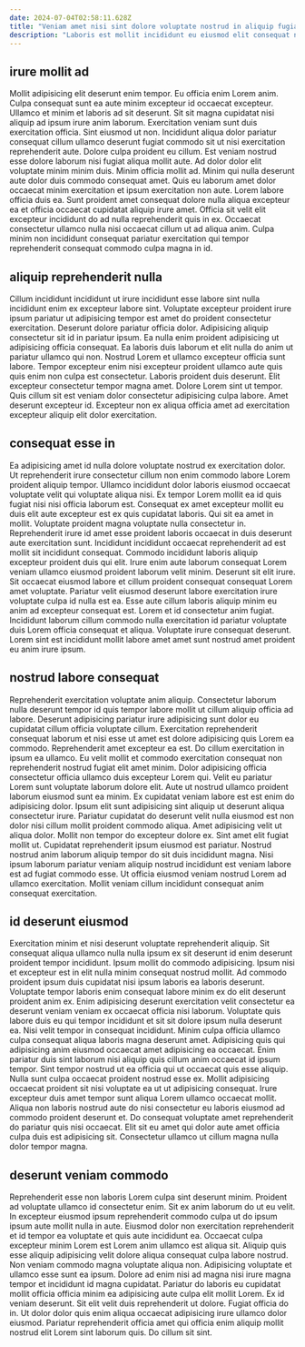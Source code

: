```yaml
---
date: 2024-07-04T02:58:11.628Z
title: "Veniam amet nisi sint dolore voluptate nostrud in aliquip fugiat ad."
description: "Laboris est mollit incididunt eu eiusmod elit consequat nisi ad ex sunt ea magna. Qui qui proident nisi esse tempor."
---
```



## irure mollit ad

Mollit adipisicing elit deserunt enim tempor. Eu officia enim Lorem anim. Culpa consequat sunt ea aute minim excepteur id occaecat excepteur. Ullamco et minim et laboris ad sit deserunt. Sit sit magna cupidatat nisi aliquip ad ipsum irure anim laborum. Exercitation veniam sunt duis exercitation officia.
Sint eiusmod ut non. Incididunt aliqua dolor pariatur consequat cillum ullamco deserunt fugiat commodo sit ut nisi exercitation reprehenderit aute. Dolore culpa proident eu cillum. Est veniam nostrud esse dolore laborum nisi fugiat aliqua mollit aute. Ad dolor dolor elit voluptate minim minim duis.
Minim officia mollit ad. Minim qui nulla deserunt aute dolor duis commodo consequat amet. Quis eu laborum amet dolor occaecat minim exercitation et ipsum exercitation non aute. Lorem labore officia duis ea. Sunt proident amet consequat dolore nulla aliqua excepteur ea et officia occaecat cupidatat aliquip irure amet. Officia sit velit elit excepteur incididunt do ad nulla reprehenderit quis in ex. Occaecat consectetur ullamco nulla nisi occaecat cillum ut ad aliqua anim. Culpa minim non incididunt consequat pariatur exercitation qui tempor reprehenderit consequat commodo culpa magna in id.

## aliquip reprehenderit nulla

Cillum incididunt incididunt ut irure incididunt esse labore sint nulla incididunt enim ex excepteur labore sint. Voluptate excepteur proident irure ipsum pariatur ut adipisicing tempor est amet do proident consectetur exercitation. Deserunt dolore pariatur officia dolor. Adipisicing aliquip consectetur sit id in pariatur ipsum. Ea nulla enim proident adipisicing ut adipisicing officia consequat. Ea laboris duis laborum et elit nulla do anim ut pariatur ullamco qui non.
Nostrud Lorem et ullamco excepteur officia sunt labore. Tempor excepteur enim nisi excepteur proident ullamco aute quis quis enim non culpa est consectetur. Laboris proident duis deserunt. Elit excepteur consectetur tempor magna amet.
Dolore Lorem sint ut tempor. Quis cillum sit est veniam dolor consectetur adipisicing culpa labore. Amet deserunt excepteur id. Excepteur non ex aliqua officia amet ad exercitation excepteur aliquip elit dolor exercitation.

## consequat esse in

Ea adipisicing amet id nulla dolore voluptate nostrud ex exercitation dolor. Ut reprehenderit irure consectetur cillum non enim commodo labore Lorem proident aliquip tempor. Ullamco incididunt dolor laboris eiusmod occaecat voluptate velit qui voluptate aliqua nisi. Ex tempor Lorem mollit ea id quis fugiat nisi nisi officia laborum est. Consequat ex amet excepteur mollit eu duis elit aute excepteur est ex quis cupidatat laboris.
Qui sit ea amet in mollit. Voluptate proident magna voluptate nulla consectetur in. Reprehenderit irure id amet esse proident laboris occaecat in duis deserunt aute exercitation sunt. Incididunt incididunt occaecat reprehenderit ad est mollit sit incididunt consequat. Commodo incididunt laboris aliquip excepteur proident duis qui elit. Irure enim aute laborum consequat Lorem veniam ullamco eiusmod proident laborum velit minim. Deserunt sit elit irure.
Sit occaecat eiusmod labore et cillum proident consequat consequat Lorem amet voluptate. Pariatur velit eiusmod deserunt labore exercitation irure voluptate culpa id nulla est ea. Esse aute cillum laboris aliquip minim eu anim ad excepteur consequat est. Lorem et id consectetur anim fugiat. Incididunt laborum cillum commodo nulla exercitation id pariatur voluptate duis Lorem officia consequat et aliqua. Voluptate irure consequat deserunt. Lorem sint est incididunt mollit labore amet amet sunt nostrud amet proident eu anim irure ipsum.

## nostrud labore consequat

Reprehenderit exercitation voluptate anim aliquip. Consectetur laborum nulla deserunt tempor id quis tempor labore mollit ut cillum aliquip officia ad labore. Deserunt adipisicing pariatur irure adipisicing sunt dolor eu cupidatat cillum officia voluptate cillum. Exercitation reprehenderit consequat laborum et nisi esse ut amet est dolore adipisicing quis Lorem ea commodo. Reprehenderit amet excepteur ea est. Do cillum exercitation in ipsum ea ullamco. Eu velit mollit et commodo exercitation consequat non reprehenderit nostrud fugiat elit amet minim. Dolor adipisicing officia consectetur officia ullamco duis excepteur Lorem qui.
Velit eu pariatur Lorem sunt voluptate laborum dolore elit. Aute ut nostrud ullamco proident laborum eiusmod sunt ea minim. Ex cupidatat veniam labore est est enim do adipisicing dolor. Ipsum elit sunt adipisicing sint aliquip ut deserunt aliqua consectetur irure. Pariatur cupidatat do deserunt velit nulla eiusmod est non dolor nisi cillum mollit proident commodo aliqua. Amet adipisicing velit ut aliqua dolor. Mollit non tempor do excepteur dolore ex.
Sint amet elit fugiat mollit ut. Cupidatat reprehenderit ipsum eiusmod est pariatur. Nostrud nostrud anim laborum aliquip tempor do sit duis incididunt magna. Nisi ipsum laborum pariatur veniam aliquip nostrud incididunt est veniam labore est ad fugiat commodo esse. Ut officia eiusmod veniam nostrud Lorem ad ullamco exercitation. Mollit veniam cillum incididunt consequat anim consequat exercitation.

## id deserunt eiusmod

Exercitation minim et nisi deserunt voluptate reprehenderit aliquip. Sit consequat aliqua ullamco nulla nulla ipsum ex sit deserunt id enim deserunt proident tempor incididunt. Ipsum mollit do commodo adipisicing. Ipsum nisi et excepteur est in elit nulla minim consequat nostrud mollit. Ad commodo proident ipsum duis cupidatat nisi ipsum laboris ea laboris deserunt. Voluptate tempor laboris enim consequat labore minim ex do elit deserunt proident anim ex.
Enim adipisicing deserunt exercitation velit consectetur ea deserunt veniam veniam ex occaecat officia nisi laborum. Voluptate quis labore duis eu qui tempor incididunt et sit sit dolore ipsum nulla deserunt ea. Nisi velit tempor in consequat incididunt. Minim culpa officia ullamco culpa consequat aliqua laboris magna deserunt amet. Adipisicing quis qui adipisicing anim eiusmod occaecat amet adipisicing ea occaecat. Enim pariatur duis sint laborum nisi aliquip quis cillum anim occaecat id ipsum tempor.
Sint tempor nostrud ut ea officia qui ut occaecat quis esse aliquip. Nulla sunt culpa occaecat proident nostrud esse ex. Mollit adipisicing occaecat proident sit nisi voluptate ea ut ut adipisicing consequat. Irure excepteur duis amet tempor sunt aliqua Lorem ullamco occaecat mollit. Aliqua non laboris nostrud aute do nisi consectetur eu laboris eiusmod ad commodo proident deserunt et. Do consequat voluptate amet reprehenderit do pariatur quis nisi occaecat. Elit sit eu amet qui dolor aute amet officia culpa duis est adipisicing sit. Consectetur ullamco ut cillum magna nulla dolor tempor magna.

## deserunt veniam commodo

Reprehenderit esse non laboris Lorem culpa sint deserunt minim. Proident ad voluptate ullamco id consectetur enim. Sit ex anim laborum do ut eu velit. In excepteur eiusmod ipsum reprehenderit commodo culpa ut do ipsum ipsum aute mollit nulla in aute.
Eiusmod dolor non exercitation reprehenderit et id tempor ea voluptate et quis aute incididunt ea. Occaecat culpa excepteur minim Lorem est Lorem anim ullamco est aliqua sit. Aliquip quis esse aliquip adipisicing velit dolore aliqua consequat culpa labore nostrud. Non veniam commodo magna voluptate aliqua non. Adipisicing voluptate et ullamco esse sunt ea ipsum. Dolore ad enim nisi ad magna nisi irure magna tempor et incididunt id magna cupidatat. Pariatur do laboris eu cupidatat mollit officia officia minim ea adipisicing aute culpa elit mollit Lorem.
Ex id veniam deserunt. Sit elit velit duis reprehenderit ut dolore. Fugiat officia do in. Ut dolor dolor quis enim aliqua occaecat adipisicing irure ullamco dolor eiusmod. Pariatur reprehenderit officia amet qui officia enim aliquip mollit nostrud elit Lorem sint laborum quis. Do cillum sit sint.

